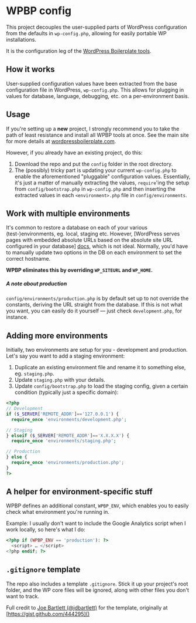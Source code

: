 # WPBP config

This project decouples the user-supplied parts of WordPress configuration from the defaults in `wp-config.php`, allowing for easily portable WP installations.

It is the configuration leg of the [WordPress Boilerplate tools](http://www.wordpressboilerplate.com/).

## How it works

User-supplied configuration values have been extracted from the base configuration file in WordPress, `wp-config.php`. This allows for plugging in values for database, language, debugging, etc. on a per-environment basis.

## Usage
If you're setting up a **new** project, I strongly recommend you to take the path of least resistance and install all WPBP tools at once. See the main site for more details at [wordpressboilerplate.com](http://www.wordpressboilerplate.com).

However, if you already have an existing project, do this:

1. Download the repo and put the `config` folder in the root directory.
2. The (possibly) tricky part is updating your current `wp-config.php` to enable the aforementioned "pluggable" configuration values.
Essentially, it's just a matter of manually extracting the values, `require`'ing the setup from `config/bootstrap.php` in `wp-config.php` and then inserting the extracted values in each `<environment>.php` file in `config/environments`.

## Work with multiple environments

It's common to restore a database on each of your various (test-)environments, eg. local, staging etc.
However, [WordPress serves pages with embedded absolute URLs based on the absolute site URL configured in your database] [docs], which is not ideal.
Normally, you'd have to manually update two options in the DB on each environment to set the correct hostname.

**WPBP eliminates this by overriding `WP_SITEURL` and `WP_HOME`.**

[docs]: http://codex.wordpress.org/Running_a_Development_Copy_of_WordPress

##### A note about production
`config/environments/production.php` is by default set up to not override the constants, deriving the URL straight from the database. If this is not what you want, you can easily do it yourself — just check `development.php`, for instance.

## Adding more environments
Initially, two environments are setup for you - development and production. Let's say you want to add a staging environment:

1. Duplicate an existing environment file and rename it to something else, eg. `staging.php`.
2. Update `staging.php` with your details.
3. Update `config/bootstrap.php` to load the staging config, given a certain condition (typically just a specific domain):

```php
<?php
// Development
if ($_SERVER['REMOTE_ADDR']=='127.0.0.1') {
  require_once 'environments/development.php';

// Staging
} elseif ($_SERVER['REMOTE_ADDR']=='X.X.X.X') {
  require_once 'environments/staging.php';

// Production
} else {
  require_once 'environments/production.php';
}
?>
```

## A helper for environment-specific stuff

WPBP defines an additional constant, `WPBP_ENV`, which enables you to easily check what environment you're running in.

Example:
I usually don't want to include the Google Analytics script when I work locally, so here's what I do:

```php
<?php if (WPBP_ENV == 'production'): ?>
  <script> … </script>
<?php endif; ?>
```

## `.gitignore` template

The repo also includes a template `.gitignore`. Stick it up your project's root folder, and the WP core files will be ignored, along with other files you don't want to track.

Full credit to [Joe Bartlett (@jdbartlett)](https://gist.github.com/jdbartlett) for the template, originally at [https://gist.github.com/444295]()
